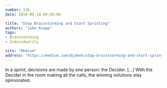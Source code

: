 ```yaml
---
number: 136
date: 2018-05-14 09:45:00

title: "Stop Brainstorming and Start Sprinting"
authors: "Jake Knapp"
tags:
- Brainstorming
- Individuality

site: "Medium"
address: "https://medium.com/@jakek/stop-brainstorming-and-start-sprinting-16180839b43d"
---
```


In a sprint, decisions are made by one person: the Decider. […] With the Decider in the room making all the calls, the winning solutions stay opinionated.
